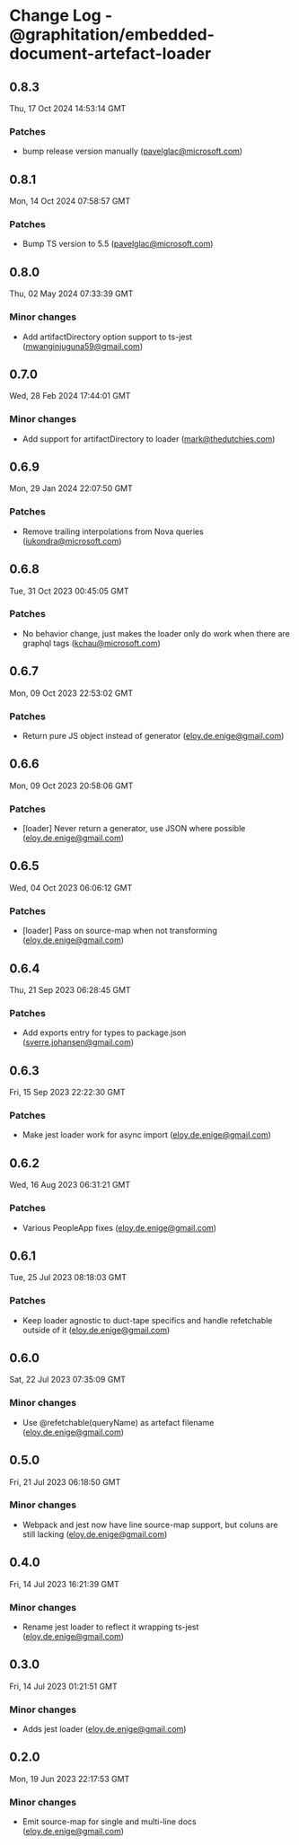 # Change Log - @graphitation/embedded-document-artefact-loader

<!-- This log was last generated on Thu, 17 Oct 2024 14:53:14 GMT and should not be manually modified. -->

<!-- Start content -->

## 0.8.3

Thu, 17 Oct 2024 14:53:14 GMT

### Patches

- bump release version manually (pavelglac@microsoft.com)

## 0.8.1

Mon, 14 Oct 2024 07:58:57 GMT

### Patches

- Bump TS version to 5.5 (pavelglac@microsoft.com)

## 0.8.0

Thu, 02 May 2024 07:33:39 GMT

### Minor changes

- Add artifactDirectory option support to ts-jest (mwanginjuguna59@gmail.com)

## 0.7.0

Wed, 28 Feb 2024 17:44:01 GMT

### Minor changes

- Add support for artifactDirectory to loader (mark@thedutchies.com)

## 0.6.9

Mon, 29 Jan 2024 22:07:50 GMT

### Patches

- Remove trailing interpolations from Nova queries (iukondra@microsoft.com)

## 0.6.8

Tue, 31 Oct 2023 00:45:05 GMT

### Patches

- No behavior change, just makes the loader only do work when there are graphql tags (kchau@microsoft.com)

## 0.6.7

Mon, 09 Oct 2023 22:53:02 GMT

### Patches

- Return pure JS object instead of generator (eloy.de.enige@gmail.com)

## 0.6.6

Mon, 09 Oct 2023 20:58:06 GMT

### Patches

- [loader] Never return a generator, use JSON where possible (eloy.de.enige@gmail.com)

## 0.6.5

Wed, 04 Oct 2023 06:06:12 GMT

### Patches

- [loader] Pass on source-map when not transforming (eloy.de.enige@gmail.com)

## 0.6.4

Thu, 21 Sep 2023 06:28:45 GMT

### Patches

- Add exports entry for types to package.json (sverre.johansen@gmail.com)

## 0.6.3

Fri, 15 Sep 2023 22:22:30 GMT

### Patches

- Make jest loader work for async import (eloy.de.enige@gmail.com)

## 0.6.2

Wed, 16 Aug 2023 06:31:21 GMT

### Patches

- Various PeopleApp fixes (eloy.de.enige@gmail.com)

## 0.6.1

Tue, 25 Jul 2023 08:18:03 GMT

### Patches

- Keep loader agnostic to duct-tape specifics and handle refetchable outside of it (eloy.de.enige@gmail.com)

## 0.6.0

Sat, 22 Jul 2023 07:35:09 GMT

### Minor changes

- Use @refetchable(queryName) as artefact filename (eloy.de.enige@gmail.com)

## 0.5.0

Fri, 21 Jul 2023 06:18:50 GMT

### Minor changes

- Webpack and jest now have line source-map support, but coluns are still lacking (eloy.de.enige@gmail.com)

## 0.4.0

Fri, 14 Jul 2023 16:21:39 GMT

### Minor changes

- Rename jest loader to reflect it wrapping ts-jest (eloy.de.enige@gmail.com)

## 0.3.0

Fri, 14 Jul 2023 01:21:51 GMT

### Minor changes

- Adds jest loader (eloy.de.enige@gmail.com)

## 0.2.0

Mon, 19 Jun 2023 22:17:53 GMT

### Minor changes

- Emit source-map for single and multi-line docs (eloy.de.enige@gmail.com)
